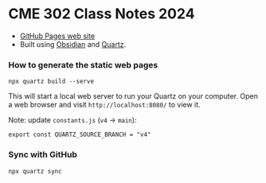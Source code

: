 # CME 302 Class Notes 2024

- [GitHub Pages web site](https://ericdarve.github.io/NLA/)
- Built using [Obsidian](https://obsidian.md/) and [Quartz](https://quartz.jzhao.xyz/).

### How to generate the static web pages

```
npx quartz build --serve
```

This will start a local web server to run your Quartz on your computer. Open a web browser and visit `http://localhost:8080/` to view it.

Note: update `constants.js` (`v4` &#8594; `main`):
```
export const QUARTZ_SOURCE_BRANCH = "v4"
```

### Sync with GitHub

```
npx quartz sync
```
